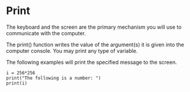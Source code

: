 # Print

The keyboard and the screen are the primary mechanism you will use to communicate with the computer.

The print() function writes the value of the argument(s) it is given into the computer console. You may print any type of variable.


The following examples will print the specified message to the screen. 
```
i = 256*256
print("The following is a number: ")
print(i)
```